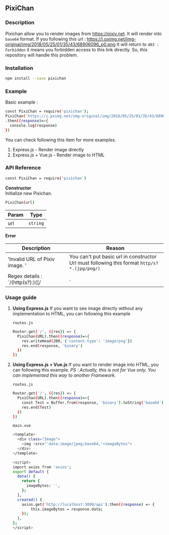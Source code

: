 ## PixiChan

### Description
Pixichan allow you to render images from https://pixiv.net. It will render into  `base64` format. 
If you following this url : https://i.pximg.net/img-original/img/2018/05/25/01/35/43/68906096_p0.png
It will return to `403 : Forbidden` it means you forbidden access to this link directly. So, this repository will handle this problem. 

### Installation ###
```sh
npm install --save pixichan
```

### Example
Basic example : 
```sh
const PixiChan = require('pixichan');
PixiChan('https://i.pximg.net/img-original/img/2018/05/25/01/35/43/68906096_p0.png')
.then((response)=>{
  console.log(response)
})
```
You can check following this item for more examples.
1. Express.js - Render image directly
2. Express.js + Vue.js - Render image to HTML

### API Reference ###
```sh
const PixiChan = require('pixichan')
```
**Constructor**<br>
Initialize new Pixichan. 

```sh
PixiChan(url)
```

| Param | Type |
| ------ | ------ |
| url | `string` |

**Error**<br>

| Description | Reason |
| ------ | ------ |
| 'Invalid URL of Pixiv image. ' | You can't put basic url in constructor<br>Url must following this format `http/s?*.(jpg/png/)` |
Regex details : `/(http(s?):)([/|.|\w|\s|-])*\.(?:jpg|gif|png)/`

### Usage guide ###
1. **Using Express.js**
    If you want to see image directly without any implementation to HTML, you can following this example

    `routes.js`
    ```sh
    Router.get('/', ({res}) => {
      PixiChan(URL).then((response)=>{
        res.writeHead(200, {'content-type': 'image/png'})
        res.end(response, 'binary')
      })
    }) 
    ```

2. **Using Express.js + Vue.js**
   If you want to render image into HTML, you can following this example. *PS : Actually, this is not for Vue only. You can implemented this way to another Framework.*

    `routes.js`
    ```sh
    Router.get('/', ({res}) => {
      PixiChan(URL).then((response)=>{
        const Test = Buffer.from(response, 'binary').toString('base64');
        res.end(Test)
      })
    }) 
    ```
    `main.vue`
    ```sh
    <template>
      <div class="Image">
        <img :src="'data:image/jpeg;base64,'+imageBytes">
      </div>
    </template>
    
    <script>
    import axios from 'axios';
    export default {
      data() {
        return {
          imageBytes: '',
        };
      },
      created() {
        axios.get('http://localhost:3000/api').then((response) => {
            this.imageBytes = response.data;
        });
      },
    };
    </script>
    ```